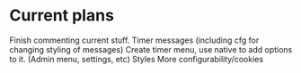 # Current plans
Finish commenting current stuff.
Timer messages (including cfg for changing styling of messages)
Create timer menu, use native to add options to it. (Admin menu, settings, etc)
Styles
More configurability/cookies